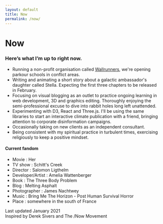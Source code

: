```yaml
---
layout: default
title: Now
permalink: /now/
---
```


# Now

### Here’s what I’m up to right now.

- Running a non-profit organisation called [Wallrunners](wallrunners.org), we're opening parkour schools in conflict areas. <br />
- Writing and animating a short story about a galactic ambassador's daughter called Stella. Expecting the first three chapters to be released in February. <br />
- Focusing on visual blogging as an outlet to practice ongoing learning in web development, 3D and graphics editing. Thoroughly enjoying the semi-professional excuse to dive into rabbit holes long left unattended. 
- Experimenting with D3, React and Three.js. I'll be using the same libraries to start an interactive climate publication with a friend, bringing attention to corporate disinformation campaigns. <br />
- Occasionally taking on new clients as an independent consultant. <br />
- Being consistent with my spiritual practice in turbulent times, exercising religiously to keep a positive mindset.

#### Current fandom
* Movie : Her
* TV show : Schitt's Creek
* Director : Salomon Ligthelm
* Developer/Artist : Amelia Wattenberger
* Book : The Three Body Problem
* Blog : Melting Asphalt
* Photographer : James Nachtwey
* Music : Bring Me The Horizon - Post Human Survival Horror
* Place : somewhere in the south of France

Last updated January 2021 <br />
Inspired by Derek Sivers and The /Now Movement


